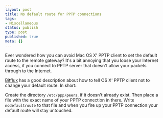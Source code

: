 ```yaml
---
layout: post
title: No default route for PPTP connections
tags:
- Miscellaneous
status: publish
type: post
published: true
meta: {}
---
```

<p>Ever wondered how you can avoid Mac OS X' PPTP client to set the default route to the remote gateway? It's a bit annoying that you loose your Internet access, if you connect to PPTP server that doesn't allow your packets through to the Internet.</p>

<p><a href="http://blog.bitflux.ch/archive/2006/01/07/changing-default-routes-on-os-x-on-vpn.html">Bitflux</a> has a good description about how to tell OS X' PPTP client not to change your default route. In short:</p>

<p>Create the directory <code>/etc/ppp/peers</code>, if it doesn't already exist. Then place a file with the exact name of your PPTP connection in there. Write <code>nodefaultroute</code> to that file and when you fire up your PPTP connection your default route will stay untouched.</p>

